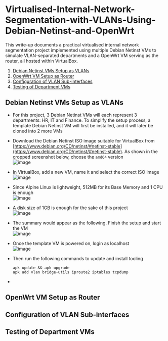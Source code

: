 # Virtualised-Internal-Network-Segmentation-with-VLANs-Using-Debian-Netinst-and-OpenWrt

This write-up documents a practical virtualised internal network segmentation project implemented using multiple Debian Netinst VMs to simulate VLAN-separated departments and a OpenWrt VM serving as the router, all hosted within VirtualBox.



1. [Debian Netinst VMs Setup as VLANs](#debian-netinst-vms-setup-as-vlans)
2. [OpenWrt VM Setup as Router](#openwrt-vm-setup-as-router)
3. [Configuration of VLAN Sub-interfaces](#configuration-of-vlan-sub-interfaces)
4. [Testing of Department VMs](#testing-of-department-vms)


## Debian Netinst VMs Setup as VLANs
- For this project, 3 Debian Netinst VMs will each represent 3 departments: HR, IT and Finance. To simplify the setup process, a template Debian Netinst VM will first be installed, and it will later be cloned into 2 more VMs
- Download the Debian Netinst ISO image suitable for VirtualBox from [https://www.debian.org/CD/netinst/#netinst-stable](https://www.debian.org/CD/netinst/#netinst-stable). As shown in the cropped screenshot below, choose the `amd64` version <br />
  ![image](https://github.com/user-attachments/assets/62a6472c-a7e8-40ed-8092-7f08e8bc2440) <br />

- In VirtualBox, add a new VM, name it and select the correct ISO image <br />
  ![image](https://github.com/user-attachments/assets/248451e9-b5f8-4785-b478-88f19fdcd54d) <br />

- Since Alpine Linux is lightweight, 512MB for its Base Memory and 1 CPU is enough <br />
  ![image](https://github.com/user-attachments/assets/e353bc62-5667-4778-ab74-100717573619) <br />

- A disk size of 1GB is enough for the sake of this project <br />
  ![image](https://github.com/user-attachments/assets/ecfb6b50-31d4-4e97-a6ef-be7ee22c5417) <br />

- The summary would appear as the following. Finish the setup and start the VM <br />
  ![image](https://github.com/user-attachments/assets/73f30e95-8cc3-4b74-a8eb-60ce52b583b7) <br />

- Once the template VM is powered on, login as localhost <br />
  ![image](https://github.com/user-attachments/assets/ba0d3d01-840e-4f8c-9db9-91e2ba4d8fbd) <br />

- Then run the following commands to update and install tooling <br />
  ```
  apk update && apk upgrade
  apk add vlan bridge-utils iproute2 iptables tcpdump
  ```

- 




  



  


## OpenWrt VM Setup as Router



## Configuration of VLAN Sub-interfaces



## Testing of Department VMs

